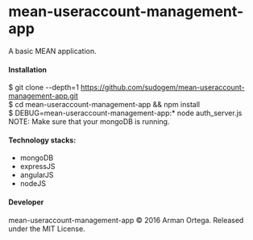 # mean-useraccount-management-app    
A basic MEAN application.    

#### Installation  
$ git clone --depth=1 https://github.com/sudogem/mean-useraccount-management-app.git      
$ cd mean-useraccount-management-app && npm install    
$ DEBUG=mean-useraccount-management-app:* node auth_server.js    
NOTE: Make sure that your mongoDB is running.

#### Technology stacks:  
* mongoDB      
* expressJS  
* angularJS     
* nodeJS    

#### Developer    
mean-useraccount-management-app &copy; 2016 Arman Ortega. Released under the MIT License.    
